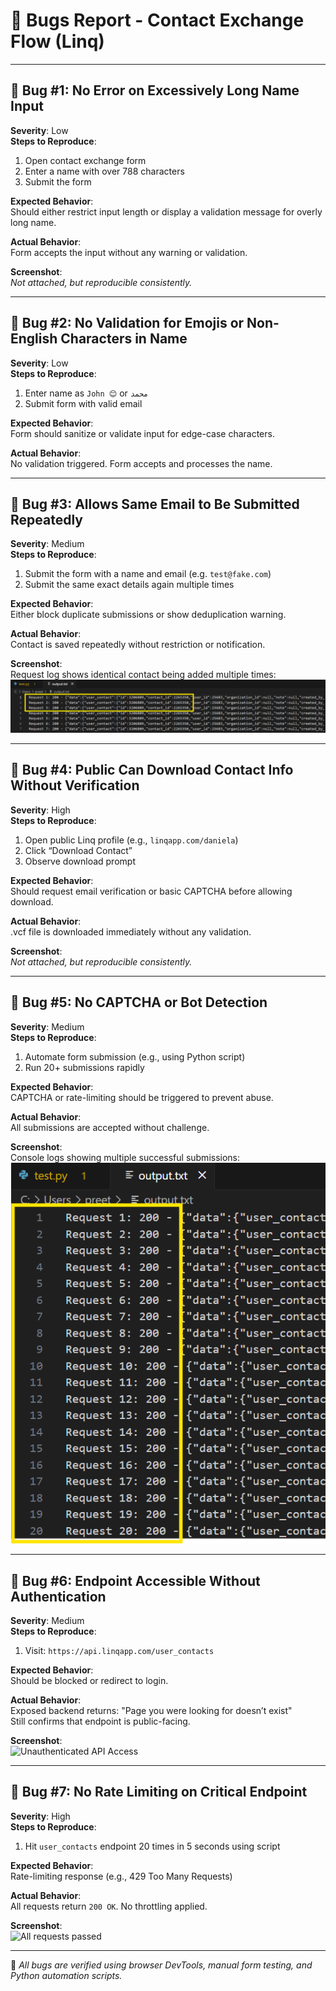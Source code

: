 # 🐞 Bugs Report - Contact Exchange Flow (Linq)

---

## 🐛 Bug #1: No Error on Excessively Long Name Input

**Severity**: Low  
**Steps to Reproduce**:
1. Open contact exchange form
2. Enter a name with over 788 characters
3. Submit the form

**Expected Behavior**:  
Should either restrict input length or display a validation message for overly long name.

**Actual Behavior**:  
Form accepts the input without any warning or validation.

**Screenshot**:  
_Not attached, but reproducible consistently._

---

## 🐛 Bug #2: No Validation for Emojis or Non-English Characters in Name

**Severity**: Low  
**Steps to Reproduce**:
1. Enter name as `John 😊` or `محمد`
2. Submit form with valid email

**Expected Behavior**:  
Form should sanitize or validate input for edge-case characters.

**Actual Behavior**:  
No validation triggered. Form accepts and processes the name.

---

## 🐛 Bug #3: Allows Same Email to Be Submitted Repeatedly

**Severity**: Medium  
**Steps to Reproduce**:
1. Submit the form with a name and email (e.g. `test@fake.com`)
2. Submit the same exact details again multiple times

**Expected Behavior**:  
Either block duplicate submissions or show deduplication warning.

**Actual Behavior**:  
Contact is saved repeatedly without restriction or notification.

**Screenshot**:  
Request log shows identical contact being added multiple times:
![Duplicate Email Saved Multiple Times](screenshots/Screenshot1.png)

---

## 🐛 Bug #4: Public Can Download Contact Info Without Verification

**Severity**: High  
**Steps to Reproduce**:
1. Open public Linq profile (e.g., `linqapp.com/daniela`)
2. Click “Download Contact”
3. Observe download prompt

**Expected Behavior**:  
Should request email verification or basic CAPTCHA before allowing download.

**Actual Behavior**:  
.vcf file is downloaded immediately without any validation.

**Screenshot**:  
_Not attached, but reproducible consistently._

---

## 🐛 Bug #5: No CAPTCHA or Bot Detection

**Severity**: Medium  
**Steps to Reproduce**:
1. Automate form submission (e.g., using Python script)
2. Run 20+ submissions rapidly

**Expected Behavior**:  
CAPTCHA or rate-limiting should be triggered to prevent abuse.

**Actual Behavior**:  
All submissions are accepted without challenge.

**Screenshot**:  
Console logs showing multiple successful submissions:
![No CAPTCHA or Rate-Limiting](screenshots/Screenshot2.png)

---

## 🐛 Bug #6: Endpoint Accessible Without Authentication

**Severity**: Medium  
**Steps to Reproduce**:
1. Visit: `https://api.linqapp.com/user_contacts`

**Expected Behavior**:  
Should be blocked or redirect to login.

**Actual Behavior**:  
Exposed backend returns: "Page you were looking for doesn’t exist"  
Still confirms that endpoint is public-facing.

**Screenshot**:  
![Unauthenticated API Access](file-PVCapy6hv98CFEKv6JAbXo)

---

## 🐛 Bug #7: No Rate Limiting on Critical Endpoint

**Severity**: High  
**Steps to Reproduce**:
1. Hit `user_contacts` endpoint 20 times in 5 seconds using script

**Expected Behavior**:  
Rate-limiting response (e.g., 429 Too Many Requests)

**Actual Behavior**:  
All requests return `200 OK`. No throttling applied.

**Screenshot**:  
![All requests passed](file-Cn2oYYQ3L1iKkpECpGgi5j)

---

📌 _All bugs are verified using browser DevTools, manual form testing, and Python automation scripts._
